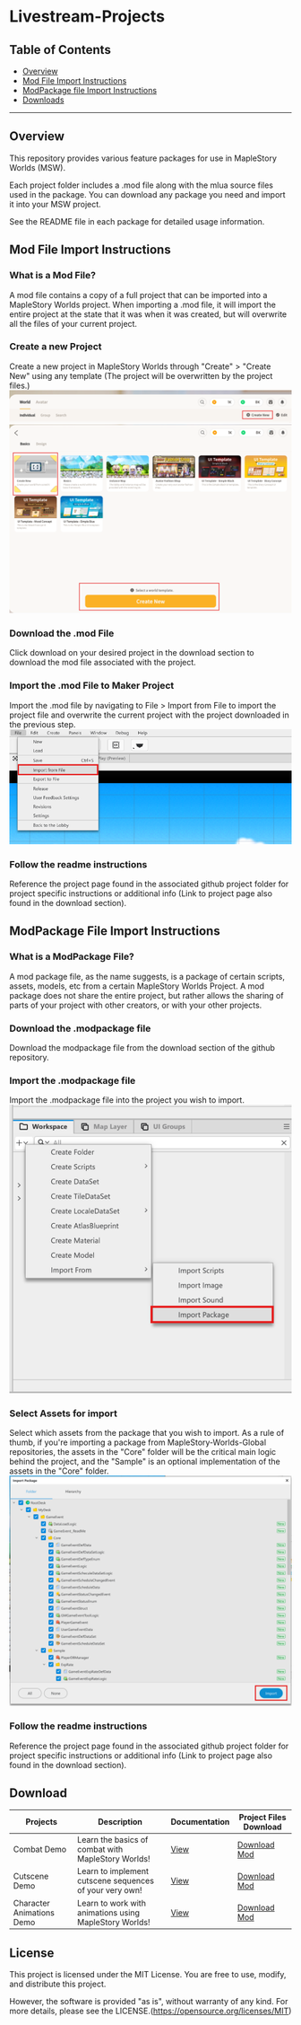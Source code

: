 # Livestream-Projects

## Table of Contents
- [Overview](#overview)
- [Mod File Import Instructions](#mod-file-import-instructions)
- [ModPackage file Import Instructions](#modpackage-file-import-instructions)
- [Downloads](#download)
---

## Overview
This repository provides various feature packages for use in MapleStory Worlds (MSW).

Each project folder includes a .mod file along with the mlua source files used in the package.
You can download any package you need and import it into your MSW project.

See the README file in each package for detailed usage information.

## Mod File Import Instructions

### What is a Mod File?
A mod file contains a copy of a full project that can be imported into a MapleStory Worlds project. When importing a .mod file, it will import the entire project at the state that it was when it was created, but will overwrite all the files of your current project. 

### Create a new Project
Create a new project in MapleStory Worlds through "Create" > "Create New" using any template  (The project will be overwritten by the project files.)
![Import Mod](https://github.com/MapleStory-Worlds-Global/GithubAssets/blob/2def2cfbc9b9f5465d55c411be8516db4f1fbac9/HowToImportModProject/HowTo_1.png "Create a new Project")
![Import Mod](https://github.com/MapleStory-Worlds-Global/GithubAssets/blob/2def2cfbc9b9f5465d55c411be8516db4f1fbac9/HowToImportModProject/HowTo_2.png "Choose any template")

### Download the .mod File
Click download on your desired project in the download section to download the mod file associated with the project. 

### Import the .mod File to Maker Project
Import the .mod file by navigating to File > Import from File to import the project file and overwrite the current project with the project downloaded in the previous step. 
![Import Mod](https://github.com/MapleStory-Worlds-Global/GithubAssets/blob/2def2cfbc9b9f5465d55c411be8516db4f1fbac9/HowToImportModProject/HowTo_4.png "Import the mod into your new project")

### Follow the readme instructions 
Reference the project page found in the associated github project folder for project specific instructions or additional info (Link to project page also found in the download section).
 
## ModPackage File Import Instructions

### What is a ModPackage File?
A mod package file, as the name suggests, is a package of certain scripts, assets, models, etc from a certain MapleStory Worlds Project. A mod package does not share the entire project, but rather allows the sharing of parts of your project with other creators, or with your other projects. 

### Download the .modpackage file 
Download the modpackage file from the download section of the github repository. 

### Import the .modpackage file 
Import the .modpackage file into the project you wish to import. 
![Import Mod](https://github.com/MapleStory-Worlds-Global/GithubAssets/blob/7fe64477e9e49f86623a5bba007bc62bf78e0d31/HowToImportModPackage/HowTo_2.png "Import the package")

### Select Assets for import 
Select which assets from the package that you wish to import. 
As a rule of thumb, if you're importing a package from MapleStory-Worlds-Global repositories, the assets in the "Core" folder will be the critical main logic behind the project, and the "Sample" is an optional implementation of the assets in the "Core" folder. 
![Import Mod](https://github.com/MapleStory-Worlds-Global/GithubAssets/blob/7fe64477e9e49f86623a5bba007bc62bf78e0d31/HowToImportModPackage/HowTo_3.png "Select import assets")

### Follow the readme instructions 
Reference the project page found in the associated github project folder for project specific instructions or additional info (Link to project page also found in the download section).

## Download

| Projects | Description | Documentation | Project Files Download |
|---------|-------------|---------|--------------------|
| Combat Demo | Learn the basics of combat with MapleStory Worlds! | [View](https://github.com/MapleStory-Worlds-Global/Livestream-Projects/tree/main/CombatDemo) | [Download Mod](https://github.com/MapleStory-Worlds-Global/Livestream-Projects/raw/refs/heads/main/CombatDemo/CombatDemo_V1.modpackage) | 
| Cutscene Demo | Learn to implement cutscene sequences of your very own! | [View](https://github.com/MapleStory-Worlds-Global/Livestream-Projects/tree/main/CutsceneDemo) | [Download Mod](https://github.com/MapleStory-Worlds-Global/Livestream-Projects/raw/refs/heads/main/CutsceneDemo/CutsceneDemo_V1.modpackage) |
| Character Animations Demo | Learn to work with animations using MapleStory Worlds! | [View](https://github.com/MapleStory-Worlds-Global/Livestream-Projects/tree/main/CharacterAnimationsDemo) | [Download Mod](https://github.com/MapleStory-Worlds-Global/YoutubeTutorialProjects/raw/refs/heads/main/Zakums_Curse/Zakums_Curse_V1_1.mod) |

## License

This project is licensed under the MIT License.
You are free to use, modify, and distribute this project.

However, the software is provided "as is", without warranty of any kind.
For more details, please see the LICENSE.(https://opensource.org/licenses/MIT)
